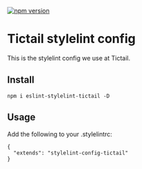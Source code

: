 [![npm version](https://badge.fury.io/js/stylelint-config-tictail.svg)](https://badge.fury.io/js/stylelint-config-tictail)

# Tictail stylelint config

This is the stylelint config we use at Tictail.

## Install
```
npm i eslint-stylelint-tictail -D
```

## Usage
Add the following to your .stylelintrc:
```
{
  "extends": "stylelint-config-tictail"
}
```
